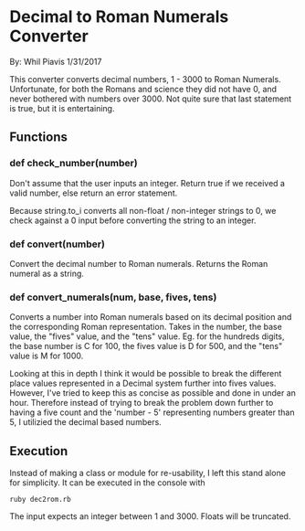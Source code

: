 # Decimal to Roman Numerals Converter

By: Whil Piavis
1/31/2017

This converter converts decimal numbers, 1 - 3000 to Roman Numerals.
Unfortunate, for both the Romans and science they did not have 0,
and never bothered with numbers over 3000.  Not quite sure that last statement
is true, but it is entertaining.

## Functions 

### def check_number(number)
Don't assume that the user inputs an integer.
Return true if we received a valid number, else 
return an error statement.

Because string.to_i converts all non-float / non-integer strings
to 0, we check against a 0 input before converting the string to an integer.

### def convert(number)
Convert the decimal number to Roman numerals.
Returns the Roman numeral as a string.

### def convert_numerals(num, base, fives, tens)
Converts a number into Roman numerals based on its
decimal position and the corresponding Roman representation.
Takes in the number, the base value, the "fives"
value, and the "tens" value.
Eg. for the hundreds digits, the base number is C for 100, the fives
value is D for 500, and the "tens" value is M for 1000. 

Looking at this in depth I think it would be possible to break the 
different place values represented in a Decimal system further into 
fives values. However, I've tried to keep this as concise as possible
and done in under an hour.  Therefore instead of trying to break the 
problem down further to having a five count and the 'number - 5' representing
numbers greater than 5, I utilizied the decimal based numbers.

## Execution 
Instead of making a class or module for re-usability, I left this 
stand alone for simplicity.  It can be executed in the console with 

`ruby dec2rom.rb`

The input expects an integer between 1 and 3000.  Floats will be truncated.